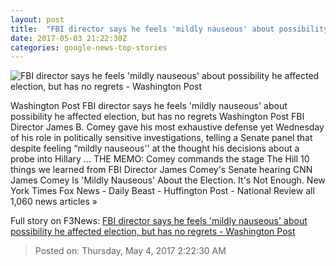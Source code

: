 ```yaml
---
layout: post
title:  "FBI director says he feels 'mildly nauseous' about possibility he affected election, but has no regrets - Washington Post"
date: 2017-05-03 21:22:30Z
categories: google-news-top-stories
---
```


![FBI director says he feels 'mildly nauseous' about possibility he affected election, but has no regrets - Washington Post](https://img.washingtonpost.com/rf/image_1484w/2010-2019/WashingtonPost/2017/05/03/National-Security/Images/677798284.jpg)

Washington Post FBI director says he feels 'mildly nauseous' about possibility he affected election, but has no regrets Washington Post FBI Director James B. Comey gave his most exhaustive defense yet Wednesday of his role in politically sensitive investigations, telling a Senate panel that despite feeling “mildly nauseous'' at the thought his decisions about a probe into Hillary ... THE MEMO: Comey commands the stage The Hill 10 things we learned from FBI Director James Comey's Senate hearing CNN James Comey Is 'Mildly Nauseous' About the Election. It's Not Enough. New York Times Fox News - Daily Beast - Huffington Post - National Review all 1,060 news articles »


Full story on F3News: [FBI director says he feels 'mildly nauseous' about possibility he affected election, but has no regrets - Washington Post](http://www.f3nws.com/n/yDUCXC)

> Posted on: Thursday, May 4, 2017 2:22:30 AM

